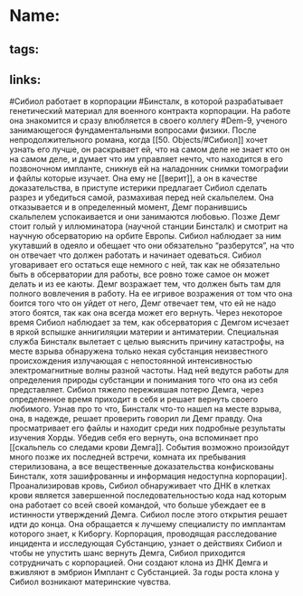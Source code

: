 # Name:
## tags:
## links:
#Сибиол работает в корпорации #Бинсталк, в которой разрабатывает генетический материал для военного контракта корпорации.
На работе она знакомится и сразу влюбляется в своего коллегу #Dem-9, ученого занимающегося фундаментальными вопросами физики.
После непродолжительного романа, когда [[50. Objects/#Сибиол]] хочет узнать его лучше, он раскрывает ей, что на самом деле не знает кто он на самом деле, и думает что им управляет нечто, что находится в его позвоночном импланте, сникнув ей на наладонник снимки томографии и файлы которые изучает.
Она ему не [[верит]], а он в качестве доказательства, в приступе истерики предлагает Сибиол сделать разрез и убедиться самой, размахивая перед ней скальпелем. Она отказывается и в определенный момент, Демг поранившись скальпелем успокаивается и они занимаются любовью.
Позже Демг стоит голый у иллюминатора (научной станции Бинсталк) и смотрит на научную обсерваторию на орбите Европы. Сибиол наблюдает за ним укутавший в одеяло и обещает что они обязательно “разберутся”, на что он отвечает что должен работать и начинает одеваться. Сибиол уговаривает его остаться еще немного с ней, так как не обязательно быть в обсерватории для работы, все ровно тоже самое он может делать и из ее каюты. Демг возражает тем, что должен быть там для полного вовлечения в работу.
На ее игривое возражения от том что она боится того что он уйдет от него, Демг отвечает тем, что ей не надо этого боятся, так как она всегда может его вернуть.
Через некоторое время Сибиол наблюдает за тем, как обсерватория с Демгом исчезает в яркой вспышке аннигиляции материи и антиматерии.
Специальная служба Бинсталк вылетает с целью выяснить причину катастрофы, на месте взрыва обнаружена только некая субстанция неизвестного происхождения излучающая с непостоянной интенсивностью электромагнитные волны разной частоты. Над ней ведутся работы для определения природы субстанции и понимания того что она из себя представляет.
Сибиол тяжело пережившая потерю Демга, через определенное время приходит в себя и решает вернуть своего любимого.
Узнав про то что, Бинсталк что-то нашел на месте взрыва, она, в надежде, решает проверить говорил ли Демг правду. Она просматривает его файлы и находит среди них подробные результаты изучения Хорды.
Убедив себя его вернуть, она вспоминает про [[скальпель со следами крови Демга]].
События возможно произойдут много позже их последней встречи, комната их пребывания стерилизована, а все вещественные доказательства конфискованы Бинсталк, хотя зашифрованны и информация недоступна корпорации].
Проанализировав кровь, Сибиол обнаруживает что ДНК в клетках крови является завершенной последовательностью кода над которым она работает со всей своей командой, что больше убеждает ее в истинности утверждений Демга.
Сибиол после этого открытия решает идти до конца.
Она обращается к лучшему специалисту по имплантам которого знает, к Киборгу.
Корпорация, проводящая расследование инцидента и исследующая Субстанцию, узнает о действиях Сибиол и чтобы не упустить шанс вернуть Демга, Сибиол приходится сотрудничать с корпорацией.
Они создают клона из ДНК Демга и вживляют в эмбрион Имплант с Субстанцией.
За годы роста клона у Сибиол возникают материнские чувства.